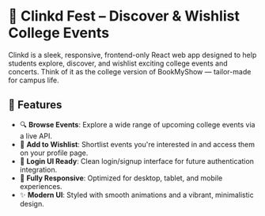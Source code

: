 # 🎉 Clinkd Fest – Discover & Wishlist College Events

Clinkd is a sleek, responsive, frontend-only React web app designed to help students explore, discover, and wishlist exciting college events and concerts. Think of it as the college version of BookMyShow — tailor-made for campus life.

## 🚀 Features

- 🔍 **Browse Events**: Explore a wide range of upcoming college events via a live API.
- 💖 **Add to Wishlist**: Shortlist events you're interested in and access them on your profile page.
- 👤 **Login UI Ready**: Clean login/signup interface for future authentication integration.
- 📱 **Fully Responsive**: Optimized for desktop, tablet, and mobile experiences.
- ✨ **Modern UI**: Styled with smooth animations and a vibrant, minimalistic design.

